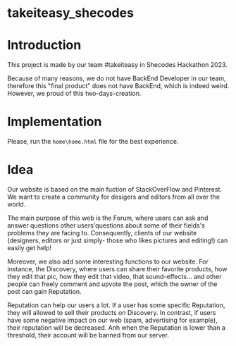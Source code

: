 # takeiteasy_shecodes

# Introduction
This project is made by our team #takeiteasy in Shecodes Hackathon 2023.

Because of many reasons, we do not have BackEnd Developer in our team, therefore this "final product" does not have BackEnd, which is indeed weird. However, we proud of this two-days-creation.

# Implementation

Please, run the `home\home.html` file for the best experience.

# Idea 

Our website is based on the main fuction of StackOverFlow and Pinterest. We want to create a community for desigers and editors from all over the world.

The main purpose of this web is the Forum, where users can ask and answer questions other users'questions about some of their fields's problems they are facing to. Consequently, clients of our website (designers, editors or just simply- those who likes pictures and editing!) can easily get help!

Moreover, we also add some interesting functions to our website. For instance, the Discovery, where users can share their favorite products, how they edit that pic, how they edit that video, that sound-effects... and other people can freely comment and upvote the post, which the owner of the post can gain Reputation.

Reputation can help our users a lot. If a user has some specific Reputation, they will allowed to sell their products on Discovery. In contrast, if users have some negative impact on our web (spam, advertising for example), their reputation will be decreased. Anh when the Reputation is lower than a threshold, their account will be banned from our server.


